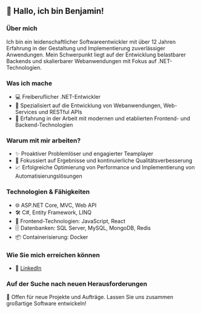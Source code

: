 ## 👋 Hallo, ich bin Benjamin!

### Über mich
Ich bin ein leidenschaftlicher Softwareentwickler mit über 12 Jahren Erfahrung in der Gestaltung und Implementierung zuverlässiger Anwendungen. Mein Schwerpunkt liegt auf der Entwicklung belastbarer Backends und skalierbarer Webanwendungen mit Fokus auf .NET-Technologien.

### Was ich mache
- 💻 Freiberuflicher .NET-Entwickler
- 🚀 Spezialisiert auf die Entwicklung von Webanwendungen, Web-Services und RESTful APIs
- 🔧 Erfahrung in der Arbeit mit modernen und etablierten Frontend- und Backend-Technologien

### Warum mit mir arbeiten?
- ✨ Proaktiver Problemlöser und engagierter Teamplayer
- 🎯 Fokussiert auf Ergebnisse und kontinuierliche Qualitätsverbesserung
- 📈 Erfolgreiche Optimierung von Performance und Implementierung von Automatisierungslösungen

### Technologien & Fähigkeiten
- 🌐 ASP.NET Core, MVC, Web API
- 🛠 C#, Entity Framework, LINQ
- 🚀 Frontend-Technologien: JavaScript, React
- 🗄 Datenbanken: SQL Server, MySQL, MongoDB, Redis
- 📦 Containerisierung: Docker

### Wie Sie mich erreichen können
- 💼 [LinkedIn](https://www.linkedin.com/in/benjamin-stefan/)

### Auf der Suche nach neuen Herausforderungen
🚀 Offen für neue Projekte und Aufträge. Lassen Sie uns zusammen großartige Software entwickeln!

